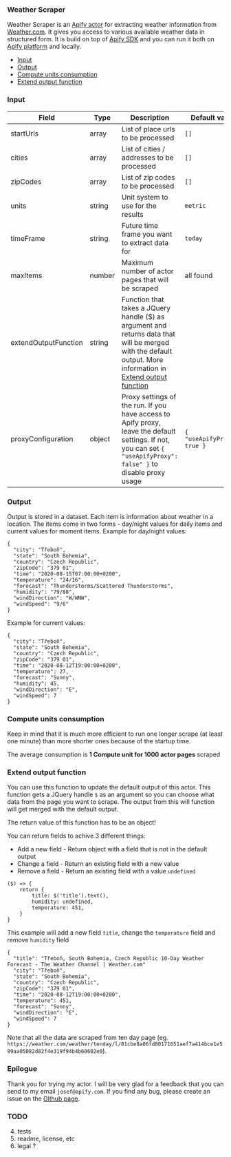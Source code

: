 ### Weather Scraper

Weather Scraper is an [Apify actor](https://apify.com/actors) for extracting weather information from [Weather.com](https://weather.com). It gives you access to various available weather data in structured form. It is build on top of [Apify SDK](https://sdk.apify.com/) and you can run it both on [Apify platform](https://my.apify.com) and locally.

- [Input](#input)
- [Output](#output)
- [Compute units consumption](#compute-units-consumption)
- [Extend output function](#extend-output-function)

### Input

| Field | Type | Description | Default value
| ----- | ---- | ----------- | -------------|
| startUrls | array | List of place urls to be processed | `[]` |
| cities | array | List of cities / addresses to be processed | `[]` |
| zipCodes | array | List of zip codes to be processed | `[]` |
| units | string | Unit system to use for the results | `metric` |
| timeFrame | string | Future time frame you want to extract data for | `today` |
| maxItems | number | Maximum number of actor pages that will be scraped | all found |
| extendOutputFunction | string | Function that takes a JQuery handle ($) as argument and returns data that will be merged with the default output. More information in [Extend output function](#extend-output-function) | |
| proxyConfiguration | object | Proxy settings of the run. If you have access to Apify proxy, leave the default settings. If not, you can set `{ "useApifyProxy": false" }` to disable proxy usage | `{ "useApifyProxy": true }`|

### Output

Output is stored in a dataset. Each item is information about weather in a location. The items come in two forms - day/night values for daily items and current values for moment items. Example for day/night values:

```
{
  "city": "Třeboň",
  "state": "South Bohemia",
  "country": "Czech Republic",
  "zipCode": "379 01",
  "time": "2020-08-15T07:00:00+0200",
  "temperature": "24/16",
  "forecast": "Thunderstorms/Scattered Thunderstorms",
  "humidity": "79/88",
  "windDirection": "W/WNW",
  "windSpeed": "9/6"
}
```

Example for current values:
```
{
  "city": "Třeboň",
  "state": "South Bohemia",
  "country": "Czech Republic",
  "zipCode": "379 01",
  "time": "2020-08-12T19:00:00+0200",
  "temperature": 27,
  "forecast": "Sunny",
  "humidity": 45,
  "windDirection": "E",
  "windSpeed": 7
}
```


### Compute units consumption
Keep in mind that it is much more efficient to run one longer scrape (at least one minute) than more shorter ones because of the startup time.

The average consumption is **1 Compute unit for 1000 actor pages** scraped

### Extend output function

You can use this function to update the default output of this actor. This function gets a JQuery handle `$` as an argument so you can choose what data from the page you want to scrape. The output from this will function will get merged with the default output.

The return value of this function has to be an object!

You can return fields to achive 3 different things:
- Add a new field - Return object with a field that is not in the default output
- Change a field - Return an existing field with a new value
- Remove a field - Return an existing field with a value `undefined`


```
($) => {
    return {
        title: $('title').text(),
        humidity: undefined,
        temperature: 451,
    }
}
```
This example will add a new field `title`, change the `temperature` field and remove `humidity` field
```
{
  "title": "Třeboň, South Bohemia, Czech Republic 10-Day Weather Forecast - The Weather Channel | Weather.com"
  "city": "Třeboň",
  "state": "South Bohemia",
  "country": "Czech Republic",
  "zipCode": "379 01",
  "time": "2020-08-12T19:00:00+0200",
  "temperature": 451,
  "forecast": "Sunny",
  "windDirection": "E",
  "windSpeed": 7
}
```

Note that all the data are scraped from ten day page (eg. `https://weather.com/weather/tenday/l/81cbe8a06fd80171651aef7a414bce1e599aa05082d82f4e319f94b4b60602e0`).

### Epilogue
Thank you for trying my actor. I will be very glad for a feedback that you can send to my email `josef@apify.com`. If you find any bug, please create an issue on the [Github page](https://github.com/valekjo/actor-weather-scraper/issues).

### TODO

 4. tests
 6. readme, license, etc
 7. legal ?
